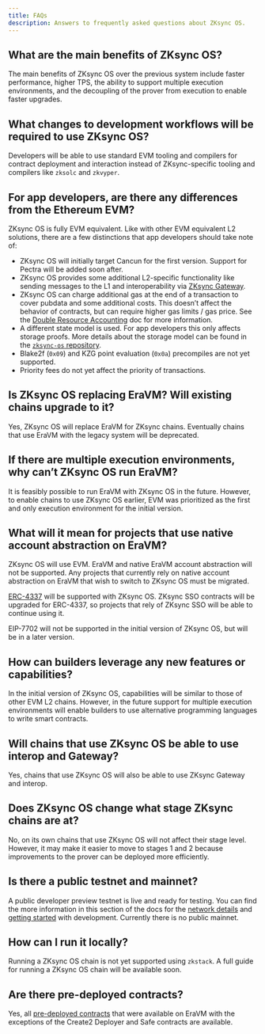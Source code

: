 ```yaml
---
title: FAQs
description: Answers to frequently asked questions about ZKsync OS.
---
```


## What are the main benefits of ZKsync OS?

The main benefits of ZKsync OS over the previous system include faster performance, higher TPS,
the ability to support multiple execution environments,
and the decoupling of the prover from execution to enable faster upgrades.

## What changes to development workflows will be required to use ZKsync OS?

Developers will be able to use standard EVM tooling and compilers for contract deployment and interaction
instead of ZKsync-specific tooling and compilers like `zksolc` and `zkvyper`.

## For app developers, are there any differences from the Ethereum EVM?

ZKsync OS is fully EVM equivalent.
Like with other EVM equivalent L2 solutions, there are a few distinctions that app developers should take note of:

- ZKsync OS will initially target Cancun for the first version.
  Support for Pectra will be added soon after.
- ZKsync OS provides some additional L2-specific functionality like sending messages to the L1 and interoperability via [ZKsync Gateway](/zksync-protocol/gateway).
- ZKsync OS can charge additional gas at the end of a transaction to cover pubdata and some additional costs.
  This doesn’t affect the behavior of contracts,
  but can require higher gas limits / gas price.
  See the [Double Resource Accounting](https://docs.zksync.io/zksync-protocol/zksyncos/double-accounting) doc for more information.
- A different state model is used.
  For app developers this only affects storage proofs.
  More details about the storage model can be found in the [`zksync-os` repository](https://github.com/matter-labs/zksync-os/blob/main/docs/system/io/io.md).
- Blake2f (`0x09`) and KZG point evaluation (`0x0a`) precompiles are not yet supported.
- Priority fees do not yet affect the priority of transactions.

## Is ZKsync OS replacing EraVM? Will existing chains upgrade to it?

Yes, ZKsync OS will replace EraVM for ZKsync chains.
Eventually chains that use EraVM with the legacy system will be deprecated.

## If there are multiple execution environments, why can’t ZKsync OS run EraVM?

It is feasibly possible to run EraVM with ZKsync OS in the future.
However, to enable chains to use ZKsync OS earlier, EVM was prioritized as the first and only execution environment for the initial version.

## What will it mean for projects that use native account abstraction on EraVM?

ZKsync OS will use EVM.
EraVM and native EraVM account abstraction will not be supported.
Any projects that currently rely on native account abstraction on EraVM that wish to switch to ZKsync OS must be migrated.

[ERC-4337](https://docs.erc4337.io/) will be supported with ZKsync OS.
ZKsync SSO contracts will be upgraded for ERC-4337,
so projects that rely of ZKsync SSO will be able to continue using it.

EIP-7702 will not be supported in the initial version of ZKsync OS, but will be in a later version.

## How can builders leverage any new features or capabilities?

In the initial version of ZKsync OS, capabilities will be similar to those of other EVM L2 chains.
However, in the future support for multiple execution environments
will enable builders to use alternative programming languages to write smart contracts.

## Will chains that use ZKsync OS be able to use interop and Gateway?

Yes, chains that use ZKsync OS will also be able to use ZKsync Gateway and interop.

## Does ZKsync OS change what stage ZKsync chains are at?

No, on its own chains that use ZKsync OS will not affect their stage level.
However, it may make it easier to move to stages 1 and 2 because improvements to the prover can be deployed more efficiently.

## Is there a public testnet and mainnet?

A public developer preview testnet is live and ready for testing.
You can find the more information in this section of the docs for the [network details](/zksync-network/zksync-os/network-details)
and [getting started](/zksync-network/zksync-os/quickstart) with development.
Currently there is no public mainnet.

## How can I run it locally?

Running a ZKsync OS chain is not yet supported using `zkstack`.
A full guide for running a ZKsync OS chain will be available soon.

## Are there pre-deployed contracts?

Yes, all [pre-deployed contracts](/zksync-protocol/era-vm/evm-interpreter/pre-deployed-contracts)
that were available on EraVM with the exceptions of the Create2 Deployer and Safe contracts are available.
